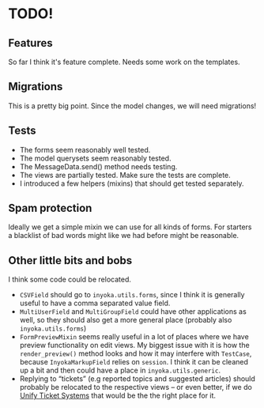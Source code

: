 # TODO!

## Features
So far I think it's feature complete. Needs some work on the templates.

## Migrations
This is a pretty big point. Since the model changes, we will need migrations!

## Tests
* The forms seem reasonably well tested.
* The model querysets seem reasonably tested.
* The MessageData.send() method needs testing.
* The views are partially tested. Make sure the tests are complete.
* I introduced a few helpers (mixins) that should get tested separately.

## Spam protection
Ideally we get a simple mixin we can use for all kinds of forms. For starters a
blacklist of bad words might like we had before might be reasonable.

## Other little bits and bobs
I think some code could be relocated.
* `CSVField` should go to `inyoka.utils.forms`, since I think it is generally
  useful to have a comma separated value field.
* `MultiUserField` and `MultiGroupField` could have other applications as well,
  so they should also get a more general place (probably also
  `inyoka.utils.forms`)
* `FormPreviewMixin` seems really useful in a lot of places where we have
  preview functionality on edit views. My biggest issue with it is how the
  `render_preview()` method looks and how it may interfere with `TestCase`,
  because `InyokaMarkupField` relies on `session`. I think it can be cleaned up
  a bit and then could have a place in `inyoka.utils.generic`.
* Replying to “tickets” (e.g reported topics and suggested articles) should
  probably be relocated to the respective views – or even better, if we do
  [Unify Ticket Systems](https://github.com/inyokaproject/inyoka/issues/354)
  that would be the the right place for it.
